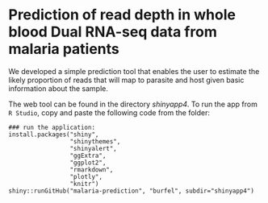 # Prediction of read depth in whole blood Dual RNA-seq data from malaria patients

We developed a simple prediction tool that enables the user to estimate the likely proportion of reads that will map to parasite and host given basic information about the sample. 

The web tool can be found in the directory _shinyapp4_.
To run the app from ```R Studio```, copy and paste the following code from the folder:
 <!---
 # First install the following packages:
 library(shiny)
 library(shinythemes)
 libary(shinyalert)
 library(ggExtra)
 library(ggplot2)
 library(rmarkdown)
 library(plotly)
 library(knitr)
 --->
 ```{r}
 ### run the application:
 install.packages("shiny", 
                  "shinythemes", 
                  "shinyalert", 
                  "ggExtra",
                  "ggplot2",
                  "rmarkdown",
                  "plotly",
                  "knitr")
 shiny::runGitHub("malaria-prediction", "burfel", subdir="shinyapp4")
 ```

